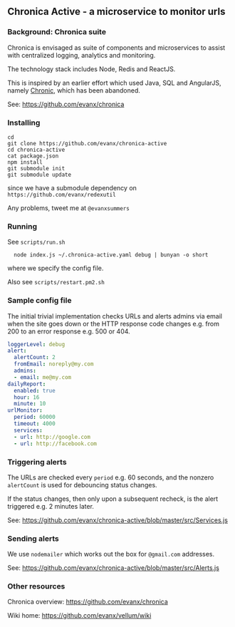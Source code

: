 
## Chronica Active - a microservice to monitor urls

### Background: Chronica suite

Chronica is envisaged as suite of components and microservices to assist with centralized logging, analytics and monitoring.

The technology stack includes Node, Redis and ReactJS.

This is inspired by an earlier effort which used Java, SQL and AngularJS, namely <a href="https://github.com/evanx/chronic">Chronic</a>, which has been abandoned.

See: https://github.com/evanx/chronica


### Installing

```shell
cd
git clone https://github.com/evanx/chronica-active
cd chronica-active
cat package.json
npm install
git submodule init
git submodule update
```
since we have a submodule dependency on `https://github.com/evanx/redexutil`

Any problems, tweet me at `@evanxsummers`

### Running

See `scripts/run.sh`
```shell
  node index.js ~/.chronica-active.yaml debug | bunyan -o short
```
where we specify the config file.

Also see `scripts/restart.pm2.sh`

### Sample config file

The initial trivial implementation checks URLs and alerts admins via email when the site goes down or the HTTP response code changes e.g. from 200 to an error response e.g. 500 or 404.

```yaml
loggerLevel: debug
alert:
  alertCount: 2
  fromEmail: noreply@my.com
  admins:
  - email: me@my.com
dailyReport:
  enabled: true
  hour: 16
  minute: 10
urlMonitor:
  period: 60000
  timeout: 4000
  services:
  - url: http://google.com
  - url: http://facebook.com
```

### Triggering alerts

The URLs are checked every `period` e.g. 60 seconds, and the nonzero `alertCount` is used for debouncing status changes.

If the status changes, then only upon a subsequent recheck, is the alert triggered e.g. 2 minutes later.

See: https://github.com/evanx/chronica-active/blob/master/src/Services.js


### Sending alerts

We use `nodemailer` which works out the box for `@gmail.com` addresses.

See: https://github.com/evanx/chronica-active/blob/master/src/Alerts.js


### Other resources

Chronica overview: https://github.com/evanx/chronica

Wiki home: https://github.com/evanx/vellum/wiki
